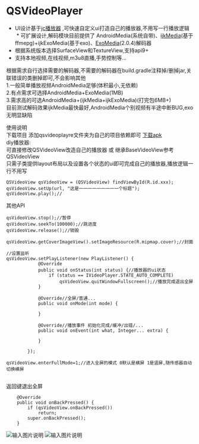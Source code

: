QSVideoPlayer
====
  * UI设计基于[jc播放器](https://github.com/lipangit/JieCaoVideoPlayer) ,可快速自定义ui打造自己的播放器,不用写一行播放逻辑
  * 可扩展设计,解码模块目前提供了 AndroidMedia(系统自带)、[ijkMedia](https://github.com/Bilibili/ijkplayer)(基于ffmepg)+ijkExoMedia(基于exo)、[ExoMedia](https://github.com/google/ExoPlayer)(2.0.4)解码器
  * 根据系统版本选择SurfaceView和TextureView,支持api9+
  * 支持本地视频,在线视频,m3u8直播,手势控制等...

根据需求自行选择需要的解码器,不需要的解码器在build.gradle注释掉/删掉jar,关联错误的类删掉即可,不会影响其他<br>
1.一般简单播放视频AndroidMedia足够(体积最小,无依赖)<br>
2.有点需求可选择AndroidMedia+ExoMedia(1MB)<br>
3.需求高的可选AndroidMedia+(ijkMedia+ijkExoMedia)(打完包6MB+) <br>
目前测试解码效果ijkMedia最快最好,AndroidMedia个别视频有半途中断BUG,exo无明显缺陷<br>

使用说明<br>
下载项目 添加qsvideoplayre文件夹为自己的项目依赖即可 [下载apk](https://raw.githubusercontent.com/tohodog/QSVideoPlayer/master/app-debug.apk)<br>
diy播放器: <br>
可直接修改QSVideoView改造自己的播放器 或 继承BaseVideoView参考QSVideoView<br>
只需子类提供layout布局以及设置各个状态的ui即可完成自己的播放器,播放逻辑一行不用写<br>
```
QSVideoView qsVideoView = (QSVideoView) findViewById(R.id.xxx);
qsVideoView.setUp(url, "这是一一一一一一一一一个标题");
qsVideoView.play();//
```

其他API

```
qsVideoView.stop();//暂停
qsVideoView.seekTo(100000);//跳进度
qsVideoView.release();//销毁

qsVideoView.getCoverImageView().setImageResource(R.mipmap.cover);//封面

//设置监听
qsVideoView.setPlayListener(new PlayListener() {
            @Override
            public void onStatus(int status) {//播放器的ui状态
                if (status == IVideoPlayer.STATE_AUTO_COMPLETE)
                    qsVideoView.quitWindowFullscreen();//播放完成退出全屏
            }

            @Override//全屏/普通...
            public void onMode(int mode) {

            }

            @Override//播放事件 初始化完成/缓冲/出错/...
            public void onEvent(int what, Integer... extra) {

            }

        });

qsVideoView.enterFullMode=1;//进入全屏的模式 0默认是横屏 1是竖屏,随传感器自动切换横屏


```
返回键退出全屏
```
    @Override
    public void onBackPressed() {
        if (qsVideoView.onBackPressed())
            return;
        super.onBackPressed();
    }
```

![输入图片说明](http://git.oschina.net/uploads/images/2017/0301/151443_9778d0d4_530535.jpeg "在这里输入图片标题")
![输入图片说明](http://git.oschina.net/uploads/images/2017/0224/180438_84c8332c_530535.jpeg "在这里输入图片标题")

